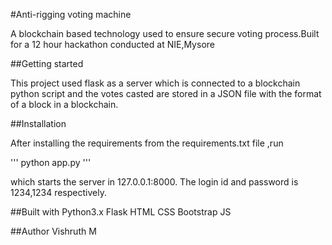 #Anti-rigging voting machine

A blockchain based technology used to ensure secure voting process.Built for a 12 hour hackathon conducted at NIE,Mysore

##Getting started

This project used flask as a server which is connected to a blockchain python script and the votes casted are stored in a JSON file with the format of a block in a blockchain.

##Installation

After installing the requirements from the requirements.txt file ,run

'''
python app.py
'''

which starts the server in 127.0.0.1:8000.
The login id and password is 1234,1234 respectively.

##Built with
Python3.x
Flask
HTML
CSS
Bootstrap
JS

##Author
Vishruth M


